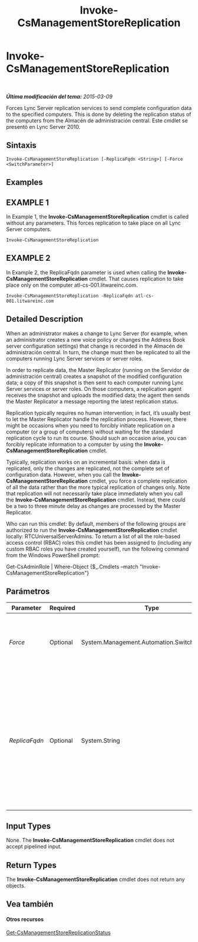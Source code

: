 ﻿---
title: Invoke-CsManagementStoreReplication
TOCTitle: Invoke-CsManagementStoreReplication
ms:assetid: fa3dece3-afd8-4669-94f9-fc3b70201e81
ms:mtpsurl: https://technet.microsoft.com/es-es/library/Gg413060(v=OCS.15)
ms:contentKeyID: 48277260
ms.date: 01/07/2017
mtps_version: v=OCS.15
ms.translationtype: HT
---

# Invoke-CsManagementStoreReplication

 

_**Última modificación del tema:** 2015-03-09_

Forces Lync Server replication services to send complete configuration data to the specified computers. This is done by deleting the replication status of the computers from the Almacén de administración central. Este cmdlet se presentó en Lync Server 2010.

## Sintaxis

    Invoke-CsManagementStoreReplication [-ReplicaFqdn <String>] [-Force <SwitchParameter>]

## Examples

## EXAMPLE 1

In Example 1, the **Invoke-CsManagementStoreReplication** cmdlet is called without any parameters. This forces replication to take place on all Lync Server computers.

    Invoke-CsManagementStoreReplication

## EXAMPLE 2

In Example 2, the ReplicaFqdn parameter is used when calling the **Invoke-CsManagementStoreReplication** cmdlet. That causes replication to take place only on the computer atl-cs-001.litwareinc.com.

    Invoke-CsManagementStoreReplication -ReplicaFqdn atl-cs-001.litwareinc.com

## Detailed Description

When an administrator makes a change to Lync Server (for example, when an administrator creates a new voice policy or changes the Address Book server configuration settings) that change is recorded in the Almacén de administración central. In turn, the change must then be replicated to all the computers running Lync Server services or server roles.

In order to replicate data, the Master Replicator (running on the Servidor de administración central) creates a snapshot of the modified configuration data; a copy of this snapshot is then sent to each computer running Lync Server services or server roles. On those computers, a replication agent receives the snapshot and uploads the modified data; the agent then sends the Master Replicator a message reporting the latest replication status.

Replication typically requires no human intervention; in fact, it’s usually best to let the Master Replicator handle the replication process. However, there might be occasions when you need to forcibly initiate replication on a computer (or a group of computers) without waiting for the standard replication cycle to run its course. Should such an occasion arise, you can forcibly replicate information to a computer by using the **Invoke-CsManagementStoreReplication** cmdlet.

Typically, replication works on an incremental basis: when data is replicated, only the changes are replicated, not the complete set of configuration data. However, when you call the **Invoke-CsManagementStoreReplication** cmdlet, you force a complete replication of all the data rather than the more typical replication of changes only. Note that replication will not necessarily take place immediately when you call the **Invoke-CsManagementStoreReplication** cmdlet. Instead, there could be a two to three minute delay as changes are processed by the Master Replicator.

Who can run this cmdlet: By default, members of the following groups are authorized to run the **Invoke-CsManagementStoreReplication** cmdlet locally: RTCUniversalServerAdmins. To return a list of all the role-based access control (RBAC) roles this cmdlet has been assigned to (including any custom RBAC roles you have created yourself), run the following command from the Windows PowerShell prompt:

Get-CsAdminRole | Where-Object {$\_.Cmdlets –match "Invoke-CsManagementStoreReplication"}

## Parámetros


<table>
<colgroup>
<col style="width: 25%" />
<col style="width: 25%" />
<col style="width: 25%" />
<col style="width: 25%" />
</colgroup>
<thead>
<tr class="header">
<th>Parameter</th>
<th>Required</th>
<th>Type</th>
<th>Description</th>
</tr>
</thead>
<tbody>
<tr class="odd">
<td><p><em>Force</em></p></td>
<td><p>Optional</p></td>
<td><p>System.Management.Automation.SwitchParameter</p></td>
<td><p>Suppresses the display of any non-fatal error message that might occur when running the command.</p></td>
</tr>
<tr class="even">
<td><p><em>ReplicaFqdn</em></p></td>
<td><p>Optional</p></td>
<td><p>System.String</p></td>
<td><p>Fully qualified domain name (FQDN) of the computer where replication should be initiated. For example: -ReplicaFqdn &quot;atl-cs-001.litwareinc.com&quot;.</p>
<p>If this parameter is not included, then replication will be initiated on all your Lync Server computers.</p>
<p></p></td>
</tr>
</tbody>
</table>


## Input Types

None. The **Invoke-CsManagementStoreReplication** cmdlet does not accept pipelined input.

## Return Types

The **Invoke-CsManagementStoreReplication** cmdlet does not return any objects.

## Vea también

#### Otros recursos

[Get-CsManagementStoreReplicationStatus](get-csmanagementstorereplicationstatus.md)

